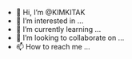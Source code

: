 - 👋 Hi, I’m @KIMKITAK
- 👀 I’m interested in ...
- 🌱 I’m currently learning ...
- 💞️ I’m looking to collaborate on ...
- 📫 How to reach me ...

<!---
KIMKITAK/KIMKITAK is a ✨ special ✨ repository because its `README.md` (this file) appears on your GitHub profile.
You can click the Preview link to take a look at your changes.
--->
